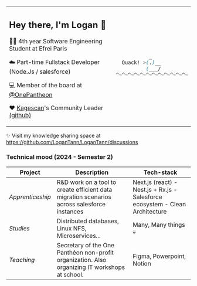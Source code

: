 <table><tr><td>

## Hey there, I'm Logan :wave: 

👨‍🎓 4th year Software Engineering Student at Efrei Paris

:cloud: Part-time Fullstack Developer (Node.Js / salesforce)

💻 Member of the board at [@OnePantheon](https://github.com/onepantheon) 

:heart: [Kagescan](https://kagescan.fr)'s Community Leader [(github)](https://github.com/Kagescan)


<img width=1000/>

</td><td>

```css 
           _
  Quack! >(.)__
          (___/
^~^~^~^~^~^~^~^~^~^~^~^~
```

</td></tr></table>

:sparkles: Visit my knowledge sharing space at https://github.com/LoganTann/LoganTann/discussions

### Technical mood (2024 - Semester 2)

| Project | Description | Tech-stack |
| -------------- | -------------- | ------------- |
| *Apprenticeship* | R&D work on a tool to create efficient data migration scenarios across salesforce instances | Next.js (react) - Nest.js + Rx.js - Salesforce ecosystem - Clean Architecture |
| *Studies* | Distributed databases, Linux NFS, Microservices... | Many, Many things :skull: |
| *Teaching* | Secretary of the One Panthéon non-profit organization. Also organizing IT workshops at school. | Figma, Powerpoint, Notion |
<!--
![LWC](https://media.discordapp.net/attachments/974222396200452128/997995044235640913/unknown.png?width=30&height=30) ![Apex](https://media.discordapp.net/attachments/974222396200452128/997995044608946279/unknown.png?width=30&height=30) 

| - No personal projects - | *Overwhelmed by school* | x |
| [kagescan-nuxt](https://github.com/LoganTann/kagescan-nuxt) | School project : Rewrite kagescan.fr while learning nuxt v3 | ![nuxt](https://media.discordapp.net/attachments/974222396200452128/997995044948693003/unknown.png?width=98&height=30) ![tailwind](https://media.discordapp.net/attachments/974222396200452128/997995046450233484/unknown.png?width=128&height=25)| 

| [redbeansoup-v2](https://github.com/LoganTann/redbeansoup-v2) | Monolithic discord bot project, powered by discordeno. Includes its own dev framework and dashboard. | ![discordeno](https://media.discordapp.net/attachments/974222396200452128/998002679659892786/unknown.png?width=30&height=30) ![deno](https://media.discordapp.net/attachments/974222396200452128/997995045741408286/unknown.png?width=30&height=30) ![typescript](https://media.discordapp.net/attachments/974222396200452128/997995045359714334/unknown.png?width=30&height=30) |
| [discord-shimejis](https://github.com/LoganTann/discord-shimejis) | Betterdiscord plugin that adds a desktop pet in your client | ![typescript](https://media.discordapp.net/attachments/974222396200452128/997995045359714334/unknown.png?width=30&height=30) (DOM) |

 ![supabase](https://media.discordapp.net/attachments/974222396200452128/997995046106320986/unknown.png?width=128&height=25) 
-->
